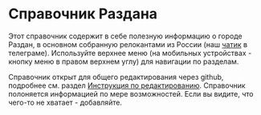 # Справочник Раздана

Этот справочник содержит в себе полезную информацию о городе Раздан, в основном собранную релокантами из России (наш [чатик](https://t.me/hrazdan_team) в телеграме). Используйте верхнее меню (на мобильных устройствах - кнопку меню в правом верхнем углу) для навигации по разделам.

Справочник открыт для общего редактирования через github, подробнее см. раздел [Инструкция по редактированию](pages/editguide.md). Справочник полоняется информацией по мере возможностей. Если вы видите, что чего-то не хватает - добавляйте.


